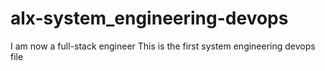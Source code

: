 # alx-system_engineering-devops
I am now a full-stack engineer
This is the first system engineering devops file

